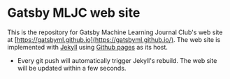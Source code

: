 # Gatsby MLJC web site

This is the repository for Gatsby Machine Learning Journal Club's web site at
[https://gatsbyml.github.io](https://gatsbyml.github.io/). The web site is
implemented with [Jekyll](https://jekyllrb.com) using [Github
pages](https://pages.github.com) as its host.

* Every git push will automatically trigger Jekyll's rebuild. The web site will
  be updated within a few seconds.


